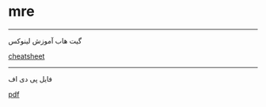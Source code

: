 # mre
<hr>

گیت هاب آموزش لینوکس

[cheatsheet](https://github.com/JREAM/ubuntu-cheatsheet)


<hr>

فایل پی دی اف

[pdf](files/pdf.pdf)
